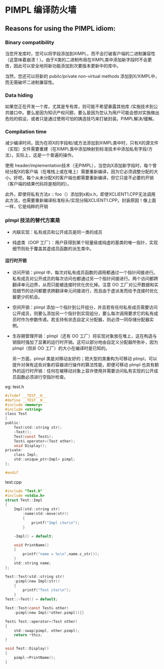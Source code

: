 # PIMPL 编译防火墙

## Reasons for using the PIMPL idiom:

### Binary compatibility

当您开发库时，您可以将字段添加到XIMPL，而不会打破客户端的二进制兼容性（这意味着崩溃！）。由于X类的二进制布局在XIMPL类中添加新字段时不会更改，因此可以安全地将新功能添加到次要版本更新中的库中。

当然，您还可以将新的 pubilc/private non-virtual methods 添加到X/XIMPL中，而无需破坏二进制兼容性。

### Data hiding

如果您正在开发一个库，尤其是专有库，则可能不希望暴露其他库 /实施技术到公共接口中。要么是因为知识产权问题，要么是因为您认为用户可能会想对实施做出危险的假设，或者只是通过使用可怕的铸造技巧来打破封装。PIMPL解决/缓解。

### Compilation time

减少编译时间，因为在将X的字段和/或方法添加到XIMPL类中时，只有X的源文件（实现）文件需要重建（在XIMPL类中添加映射到标准技术中添加私有字段/方法）。实际上，这是一个普遍的操作。

使用 header/implementation技术（无PIMPL），当您向X添加新字段时，每个曾经分配X的客户端（在堆栈上或在堆上）需要重新编译，因为它必须调整分配的大小。好吧，每个从未分配X的客户端也都需要重新编译，但它只是不必要的开销（客户端的结果代码将是相同的）。

此外，即使将私有方法x :: foo（）添加到x和x.h，即使XCLIENT1.CPP无法调用此方法，也需要重新编译标准标头/实现分隔XCLIENT1.CPP。封装原因！像上面一样，它是纯粹的开销

### pImpl 技法的替代方案是

- 内联实现：私有成员和公开成员是同一类的成员

- 纯虚类（OOP 工厂）：用户获得到某个轻量级或纯虚的基类的唯一指针，实现细节则处于覆盖其虚成员函数的派生类中。

#### 运行时开销

- 访问开销：pImpl 中，每次对私有成员函数的调用都通过一个指针间接进行。私有成员对公开成员的每次访问也都通过另一个指针间接进行。两个访问都跨翻译单元边界，从而只能被连接时优化优化掉。注意 OO 工厂对公开数据和实现细节的访问都要求跨翻译单元间接进行，而且由于虚派发而给予连接时优化器更少的机会。

- 空间开销：pImpl 添加一个指针到公开组分，并且若有任何私有成员需要访问公开成员，则要么添加另一个指针到实现组分，要么每次调用要求它的私有成员时作为参数传递。若支持有状态自定义分配器，则必须一同存储分配器实例。

- 生存期管理开销：pImpl（还有 OO 工厂）将实现对象放在堆上，这在构造与销毁时强加了显著的运行时开销。这可以部分地由自定义分配器所弥补，因为 pImpl（但非 OO 工厂）的大小在编译时是已知的。
  
  另一方面，pImpl 类是对移动友好的；把大型的类重构为可移动 pImpl，可以提升对保有这些对象的容器进行操作的算法性能，即便可移动 pImpl 也具有额外的运行时开销：任何在被移动对象上容许使用并需要访问私有实现的公开成员函数必须进行空指针检查。

eg: test.h

```c
#ifndef __TEST__H__
#define __TEST__H__
#include <memory>
#include <string>
class Test
{
public:
    Test(std::string str);
    ~Test();
    Test(const Test&);
    Test& operator=(Test other);
    void Display();
private:
    class Impl;
    std::unique_ptr<Impl> pimpl;
};

#endif
```

test.cpp

```c
#include "Test.h"
#include <stdio.h>
struct Test::Impl
{
    Impl(std::string str)
        :name(std::move(str))
        {
            printf("Impl ctor\n");
        }

    ~Impl() = default;

    void PrintName()
    {
        printf("name = %s\n",name.c_str());
    }
    std::string name;
};

Test::Test(std::string str)
    :pimpl(new Impl(str))
    {
        printf("Test ctor\n");
    }
Test::~Test() = default;

Test::Test(const Test& other)
    :pimpl(new Impl(*other.pimpl)){}

Test& Test::operator=(Test other)
{
    std::swap(pimpl, other.pimpl);
    return *this;
}

void Test::Display()
{
    pimpl->PrintName();
}
```

[stackoverflow]:https://stackoverflow.com/questions/8972588/is-the-pimpl-idiom-really-used-in-practice()

[cpp_references]:https://www.apiref.com/cpp-zh/cpp/language/pimpl.html()

[geeksforgeeks]:https://www.geeksforgeeks.org/pimpl-idiom-in-c-with-examples/()
